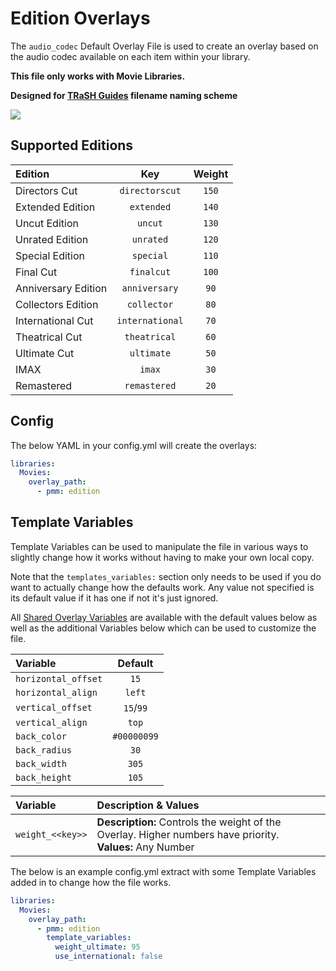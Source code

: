 # Edition Overlays

The `audio_codec` Default Overlay File is used to create an overlay based on the audio codec available on each item within your library.

**This file only works with Movie Libraries.**

**Designed for [TRaSH Guides](https://trash-guides.info/) filename naming scheme**

![](images/edition.png)

## Supported Editions

| Edition             |       Key       | Weight |
|:--------------------|:---------------:|:------:|
| Directors Cut       | `directorscut`  | `150`  |
| Extended Edition    |   `extended`    | `140`  |
| Uncut Edition       |     `uncut`     | `130`  |
| Unrated Edition     |    `unrated`    | `120`  |
| Special Edition     |    `special`    | `110`  |
| Final Cut           |   `finalcut`    | `100`  |
| Anniversary Edition |  `anniversary`  |  `90`  |
| Collectors Edition  |   `collector`   |  `80`  |
| International Cut   | `international` |  `70`  |
| Theatrical Cut      |  `theatrical`   |  `60`  |
| Ultimate Cut        |   `ultimate`    |  `50`  |
| IMAX                |     `imax`      |  `30`  |
| Remastered          |  `remastered`   |  `20`  |

## Config

The below YAML in your config.yml will create the overlays:

```yaml
libraries:
  Movies:
    overlay_path:
      - pmm: edition
```

## Template Variables

Template Variables can be used to manipulate the file in various ways to slightly change how it works without having to make your own local copy.

Note that the `templates_variables:` section only needs to be used if you do want to actually change how the defaults work. Any value not specified is its default value if it has one if not it's just ignored.

All [Shared Overlay Variables](variables) are available with the default values below as well as the additional Variables below which can be used to customize the file.

| Variable            |   Default   |
|:--------------------|:-----------:|
| `horizontal_offset` |    `15`     |
| `horizontal_align`  |   `left`    |
| `vertical_offset`   |  `15`/`99`  |
| `vertical_align`    |    `top`    |
| `back_color`        | `#00000099` |
| `back_radius`       |    `30`     |
| `back_width`        |    `305`    |
| `back_height`       |    `105`    |

| Variable         | Description & Values                                                                                         |
|:-----------------|:-------------------------------------------------------------------------------------------------------------|
| `weight_<<key>>` | **Description:** Controls the weight of the Overlay. Higher numbers have priority.<br>**Values:** Any Number |

The below is an example config.yml extract with some Template Variables added in to change how the file works.

```yaml
libraries:
  Movies:
    overlay_path:
      - pmm: edition
        template_variables:
          weight_ultimate: 95
          use_international: false
```
